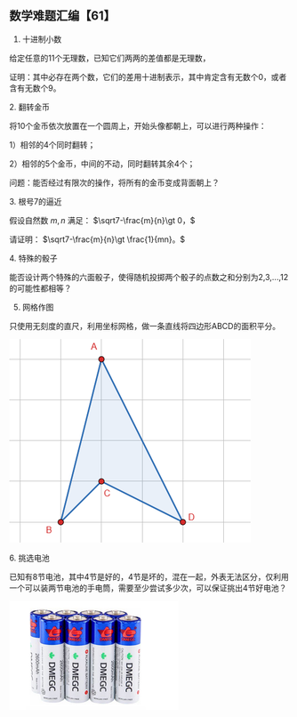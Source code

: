 ## 数学难题汇编【61】

1. 十进制小数

给定任意的11个无理数，已知它们两两的差值都是无理数，

证明：其中必存在两个数，它们的差用十进制表示，其中肯定含有无数个0，或者含有无数个9。

2. 翻转金币

将10个金币依次放置在一个圆周上，开始头像都朝上，可以进行两种操作：

1）相邻的4个同时翻转；

2）相邻的5个金币，中间的不动，同时翻转其余4个；

问题：能否经过有限次的操作，将所有的金币变成背面朝上？

3. 根号7的逼近

假设自然数 $m,n$ 满足： $\sqrt7-\frac{m}{n}\gt 0，$

请证明： $\sqrt7-\frac{m}{n}\gt \frac{1}{mn}。$

4. 特殊的骰子

能否设计两个特殊的六面骰子，使得随机投掷两个骰子的点数之和分别为2,3,...,12的可能性都相等？

5. 网格作图

只使用无刻度的直尺，利用坐标网格，做一条直线将四边形ABCD的面积平分。

![图](/pics/p73-1.png)

6. 挑选电池

已知有8节电池，其中4节是好的，4节是坏的，混在一起，外表无法区分，仅利用一个可以装两节电池的手电筒，需要至少尝试多少次，可以保证挑出4节好电池？

![图](/pics/p73-2.png)


